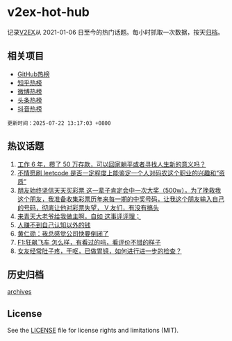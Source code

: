 # v2ex-hot-hub

 记录[V2EX](https://www.v2ex.com/)从 2021-01-06 日至今的热门话题。每小时抓取一次数据，按天[归档](archives)。
 
 ## 相关项目

- [GitHub热榜](https://github.com/lonnyzhang423/github-hot-hub)
- [知乎热榜](https://github.com/lonnyzhang423/zhihu-hot-hub)
- [微博热榜](https://github.com/lonnyzhang423/weibo-hot-hub)
- [头条热榜](https://github.com/lonnyzhang423/toutiao-hot-hub)
- [抖音热榜](https://github.com/lonnyzhang423/douyin-hot-hub)


 `更新时间：2025-07-22 13:17:03 +0800`

## 热议话题

1. [工作 6 年，攒了 50 万存款，可以回家躺平或者寻找人生新的意义吗？](https://www.v2ex.com/t/1146625)
1. [不情愿刷 leetcode 是否一定程度上能鉴定一个人对码农这个职业的兴趣和“资质”](https://www.v2ex.com/t/1146614)
1. [朋友始终坚信天天买彩票 这一辈子肯定会中一次大奖（500w），为了挽救我这个朋友，我准备收集彩票历年来每一期的中奖号码，让我这个朋友输入自己的号码，彻底让他对彩票失望， V 友们，有没有搞头](https://www.v2ex.com/t/1146753)
1. [来青天大老爷给我做主啊，自如 这事评评理；](https://www.v2ex.com/t/1146811)
1. [人赚不到自己认知以外的钱](https://www.v2ex.com/t/1146620)
1. [黄仁勋：我总感觉公司快要倒闭了](https://www.v2ex.com/t/1146774)
1. [F1:狂飙飞车 怎么样，有看过的吗，看评价不错的样子](https://www.v2ex.com/t/1146586)
1. [女友经常肚子疼，干呕，已做胃镜，如何进行进一步的检查？](https://www.v2ex.com/t/1146608)

## 历史归档

[archives](archives)

## License

See the [LICENSE](LICENSE) file for license rights and limitations (MIT).
